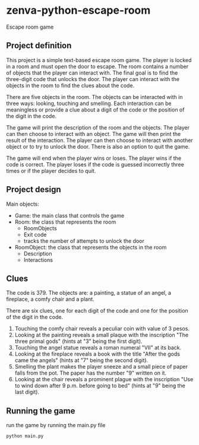 # zenva-python-escape-room
Escape room game

## Project definition
This project is a simple text-based escape room game. The player is locked in a room and must open the door to escape. The room contains a number of objects that the player can interact with. The final goal is to find the three-digit code that unlocks the door. The player can interact with the objects in the room to find the clues about the code.

There are five objects in the room. The objects can be interacted with in three ways: looking, touching and smelling. Each interaction can be meaningless or provide a clue about a digit of the code or the position of the digit in the code.

The game will print the description of the room and the objects. The player can then choose to interact with an object. The game will then print the result of the interaction. The player can then choose to interact with another object or to try to unlock the door. There is also an option to quit the game.

The game will end when the player wins or loses. The player wins if the code is correct. The player loses if the code is guessed incorrectly three times or if the player decides to quit.

## Project design

Main objects:
- Game: the main class that controls the game
- Room: the class that represents the room
    - RoomObjects
    - Exit code
    - tracks the number of attempts to unlock the door
- RoomObject: the class that represents the objects in the room
    - Description
    - Interactions
  

## Clues

The code is 379.
The objects are: a painting, a statue of an angel, a fireplace, a comfy chair and a plant.

There are six clues, one for each digit of the code and one for the position of the digit in the code.
1. Touching the comfy chair reveals a peculiar coin with value of 3 pesos.
2. Looking at the painting reveals a small plaque with the inscription "The three primal gods" (hints at "3" being the first digit).
3. Touching the angel statue reveals a roman numeral "VII" at its back.
4. Looking at the fireplace reveals a book with the title "After the gods came the angels" (hints at "7" being the second digit).
5. Smelling the plant makes the player sneeze and a small piece of paper falls from the pot. The paper has the number "9" written on it.
6. Looking at the chair reveals a prominent plague with the inscription "Use to wind down after 9 p.m. before going to bed" (hints at "9" being the last digit).

## Running the game
run the game by running the main.py file
```python
python main.py
```
